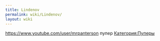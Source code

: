 ```yaml
---
title: Lindenov
permalink: wiki/Lindenov/
layout: wiki
---
```


<https://www.youtube.com/user/mrpanterson> пупер
[Категория:Пуперы](Категория:Пуперы "wikilink")
